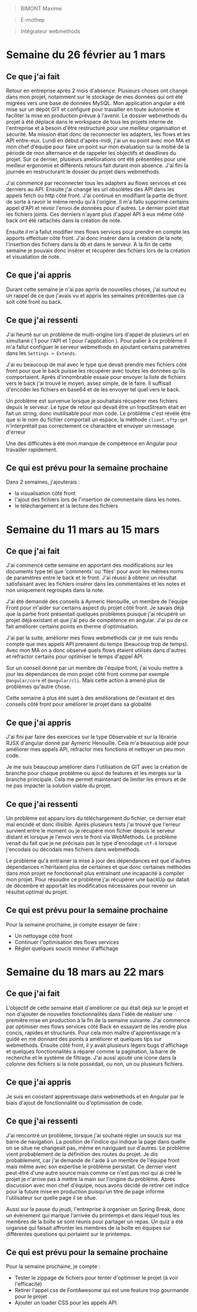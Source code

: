 > BIMONT Maxime

> E-mothep

> Intégrateur webmethods

# Semaine du 26 février au 1 mars

## Ce que j'ai fait

Retour en entreprise après 2 mois d'absence. Plusieurs choses ont changé dans mon projet, notamment sur le stockage de mes données qui ont été migrées vers une base de données MySQL. Mon application angular a été mise sur un dépôt GIT et configuré pour travailler en toute autonomie et faciliter la mise en production prévue à l'avenir. Le dossier webmethods du projet à été déplacé dans le workspace de tous les projets interne de l'entreprise et à besoin d'être restructuré pour une meilleur organisation et sécurité. Ma mission était donc de reconnecter les adapters, les flows et les API entre-eux. Lundi en début d'après-midi, j'ai un eu point avec mon MA et mon chef d'équipe pour faire un point sur mon évaluation sur la moitié de la période de mon alternance et de rappeler les objectifs et deadlines du projet. Sur ce dernier, plusieurs améliorations ont été présentées pour une meilleur ergonomie et différents retours fait durant mon absence. J'ai fini la journée en restructurant le dossier du projet dans webmethods.

J'ai commencé par reconnecter tous les adapters au flows services et ces derniers au API. Ensuite j'ai changé les url obsolètes des API dans les appels fetch ou http côté front. J'ai continué en modifiant la partie de front de sorte à ravoir le même rendu qu'à l'origine. Il m'a fallu supprimé certains appel d'API et revoir l'envoi de données pour d'autres. Le dernier point était les fichiers joints. Ces derniers n'ayant plus d'appel API à eux même côté back ont été rattachés dans la création de note. 

Ensuite il m'a fallut modifier mes flows services pour prendre en compte les apports effectuer côté front. J'ai donc insérer dans la création de la note, l'insertion des fichiers dans la db et dans le serveur. A la fin de cette semaine je pouvais donc insérer et récupérer des fichiers lors de la création et visualiation de note. 

## Ce que j'ai appris

Durant cette semaine je n'ai pas aprris de nouvelles choses, j'ai surtout eu un rappel de ce que j'avais vu et appris les semaines précédentes que ca soit côté front ou back.

## Ce que j'ai ressenti

J'ai heurté sur un problème de multi-origine lors d'appel de plusieurs url en simultané ( 1 pour l'API et 1 pour l'application ). Pour palier à ce problème il m'a fallut configuer le serveur webmethods en ajoutant certains paramètres dans les `Settings > Extends`. 

J'ai eu beaucoup de mal avec le type que devait prendre mes fichiers côté front pour que le back puisse les récupérer avec toutes les données qu'ils comportaient. Après d'innombrable essaie pour envoyer la liste de fichiers vers le back j'ai trouvé le moyen, assez simple, de le faire. Il suffisait d'encoder les fichiers en base64 et de les envoyer tel quel vers le back.

Un problème est survenue lorsque je souhaitais récupérer mes fichiers depuis le serveur. Le type de retour qui devait être un InputStream était en fait un string, donc inutilisable pour mon code. Le problème c'est révélé être que si le nom du fichier comportait un espace, la méthode `client.sftp:get` n'interprétait pas correctement ce charactère et envoyer un message d'erreur

Une des difficultés à été mon manque de compétence en Angular pour travailler rapidement.

## Ce qui est prévu pour la semaine prochaine 

Dans 2 semaines, j'ajouterais :
- la visualisation côté front 
- l'ajout des fichiers lors de l'insertion de commentaire dans les notes.
- le téléchargement et la lecture des fichiers

# Semaine du 11 mars au 15 mars

## Ce que j'ai fait

J'ai commencé cette semaine en apportant des modifications sur les documents type tel que 'comments' ou 'files' pour avoir les mêmes noms de paramètres entre le back et le front. J'ai réussi à obtenir un résultat satisfaisant avec les fichiers insérer dans les commentaires et les notes et non uniquement regroupés dans la note. 

J'ai été demandé des conseils à Aymeric Henouille, un membre de l'équipe Front pour m'aider sur certains aspect du projet côté front. Je savais déjà que la partie front présentait quelques problèmes puisque j'ai récupéré un projet déjà existant et que j'ai peu de compétence en angular. J'ai pu de ce fait améliorer certains points en therme d'optimisation. 

J'ai par la suite, améliorer mes flows webmethods car je me suis rendu compte que mes appels API prenaient du temps (beaucoup trop de temps). Avec mon MA on a donc observé quels flows étaient utilisés dans d'autres et refractor certains pour optimiser le temps d'appel API. 

Sur un conseil donné par un membre de l'équipe front, j'ai voulu mettre à jour les dépendances de mon projet côté front comme par exemple `@angular/core` et `@angular/cli`. Mais cette action à amené plus de problèmes qu'autre chose.

Cette semaine à plus été sujet à des améliorations de l'existant et des conseils côté front pour améliorer le projet dans sa globalité

## Ce que j'ai appris

J'ai fini par faire des exercices sur le type Observable et sur la librairie RJSX d'angular donné par Aymeric Henouille. Cela m'a beaucoup aidé pour améliorer mes appels APi, refractor mes fonctions et nettoyer un peu mon code.

Je me suis beaucoup améliorer dans l'utilisation de GIT avec la création de branche pour chaque problème ou ajout de features et les merges sur la branche principale. Cela me permet maintenant de limiter les erreurs et de ne pas impacter la solution viable du projet.

## Ce que j'ai ressenti

Un problème est apparu lors du téléchargement du fichier, ce dernier était mal encodé et donc illisible. Après plusieurs tests j'ai trouvé que l'erreur survient entre le moment ou je récupère mon fichier depuis le serveur distant et lorsque je l'envoi vers le front via WebMethods. Le problème venait du fait que je ne précisais pas le type d'encodage `utf-8` lorsque j'encodais ou décodais mes fichiers dans webmethods.

Le problème qu'à entrainer la mise à jour des dépendances est que d'autres dépendances n'héritaient plus de certaines et que donc certaines méthodes dans mon projet ne fonctionnait plus entraînant une incapacité à compiler mon projet. Pour résoudre ce problème j'ai récupérer une backUp qui datait de décembre et apportait les modificatios nécessaires pour revenir un résultat optimal du projet.

## Ce qui est prévu pour la semaine prochaine 

Pour la semaine prochaine, je compte essayer de faire : 
- Un nettoyage côté front 
- Continuer l'optimisation des flows services
- Régler quelques soucis mineur d'affichage

# Semaine du 18 mars au 22 mars

## Ce que j'ai fait

L'objectif de cette semaine était d'améliorer ce qui était déjà sur le projet et non d'ajouter de nouvelles fonctionnalités dans l'idée de réaliser une première mise en production à la fin de la semaine suivante. J'ai commencé par optimiser mes flows services côté Back en essayant de les rendre plus concis, rapides et structurés. Pour cela mon maître d'apprentissage m'a guidé en me donnant des points à améliorer et quelques tips sur webmethods. Ensuite côté front, il y avait plusieurs légers bugs d'affichage et quelques fonctionnalités à réparer comme la pagination, la barre de recherche et le système de filtrage. J'ai aussi ajouté une icone dans la colonne des fichiers si la note possédait, ou non, un ou plusieurs fichiers.

## Ce que j'ai appris

Je suis en constant apprentissage dans webmethods et en Angular par le biais d'ajout de fonctionnalité ou d'optimisation de code.

## Ce que j'ai ressenti

J'ai rencontré un problème, lorsque j'ai souhaité régler un soucis sur ma barre de navigation. La position de l'indice qui indique la page dans quelle on se situe ne changeait pas, même en naviguant sur d'autres. Le problème vient probablement de la définition des routes du projet. Je dis probablement, car j'ai demandé de l'aide à un membre de l'équipe front mais même avec son expertise le problème persistait. Ce dernier vient peut-être d'une autre source mais comme ce n'est pas moi qui ai créé le projet je n'arrive pas à mettre la main sur l'origine du problème. Après discussion avec mon chef d'équipe, nous avons décidé de retirer cet indice pour la future mise en production puisqu'un titre de page informe l'utilisateur sur quelle page il se situe.

Aussi sur la pause du jeudi, l'entreprise à organiser un Spring Break, donc un évènement qui marque l'arrivée du printemps et dans lequel tous les membres de la boîte se sont réunis pour partager un repas. Un quiz a été organisé qui faisait affronter les membres de la boîte en équipes sur différentes questions qui portaient sur le printemps.

## Ce qui est prévu pour la semaine prochaine 

Pour la semaine prochaine, je compte :
- Tester le zippage de fichiers pour tenter d'optimiser le projet (à voir l'efficacité)
- Retirer l'appel css de FontAwesome qui est une feature trop gourmande pour le projet
- Ajouter un loader CSS pour les appels API.